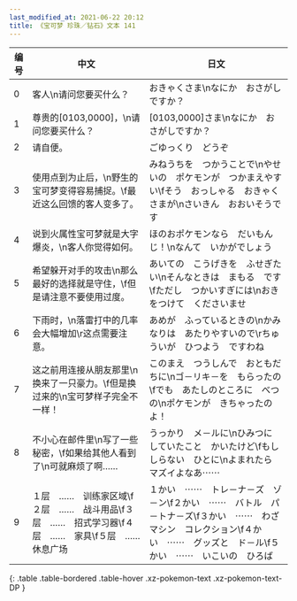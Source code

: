 ```yaml
---
last_modified_at: 2021-06-22 20:12
title: 《宝可梦 珍珠／钻石》文本 141
---
```

| 编号 | 中文 | 日文 |
| ---- | ---- | ---- |
| 0 | 客人\n请问您要买什么？ | おきゃくさま\nなにか　おさがしですか？ |
| 1 | 尊贵的[0103,0000]，\n请问您要买什么？ | [0103,0000]さま\nなにか　おさがしですか？ |
| 2 | 请自便。 | ごゆっくり　どうぞ |
| 3 | 使用点到为止后，\n野生的宝可梦变得容易捕捉。\f最近这么回馈的客人变多了。 | みねうちを　つかうことで\nやせいの　ポケモンが　つかまえやすい\fそう　おっしゃる　おきゃくさまが\nさいきん　おおいそうです |
| 4 | 说到火属性宝可梦就是大字爆炎，\n客人你觉得如何。 | ほのおポケモンなら　だいもんじ！\nなんて　いかがでしょう |
| 5 | 希望躲开对手的攻击\n那么最好的选择就是守住，\f但是请注意不要使用过度。 | あいての　こうげきを　ふせぎたい\nそんなときは　まもる　です\fただし　つかいすぎには\nおきをつけて　くださいませ |
| 6 | 下雨时，\n落雷打中的几率会大幅增加\r这点需要注意。 | あめが　ふっているときの\nかみなりは　あたりやすいので\rちゅういが　ひつよう　ですわね |
| 7 | 这之前用连接从朋友那里\n换来了一只豪力。\f但是换过来的\n宝可梦样子完全不一样！ | このまえ　つうしんで　おともだちに\nゴ－リキ－を　もらったの\fでも　あたしのところに　べつの\nポケモンが　きちゃったのよ！ |
| 8 | 不小心在邮件里\n写了一些秘密，\f如果给其他人看到了\n可就麻烦了啊…… | うっかり　メ－ルに\nひみつに　していたこと　かいたけど\fもし　しらない　ひとに\nよまれたら　マズイよなあ⋯⋯ |
| 9 | １层　……　训练家区域\f２层　……　战斗用品\f３层　……　招式学习器\f４层　……　家具\f５层　……　休息广场 | １かい　⋯⋯　トレ－ナ－ズ　ゾ－ン\f２かい　⋯⋯　バトル　パ－トナ－ズ\f３かい　⋯⋯　わざマシン　コレクション\f４かい　⋯⋯　グッズと　ド－ル\f５かい　⋯⋯　いこいの　ひろば |
{: .table .table-bordered .table-hover .xz-pokemon-text .xz-pokemon-text-DP }